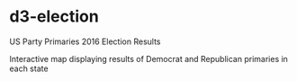 # d3-election

US Party Primaries 2016 Election Results

Interactive map displaying results of Democrat and Republican primaries in each state
